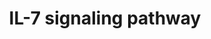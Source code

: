 ---
annotations:
- type: Pathway Ontology
  value: interleukin-7 signaling pathway
authors:
- A.Pandey
- BruceConklin
- MartijnVanIersel
- MaintBot
- Christine Chichester
- Egonw
- Eweitz
description: ''
last-edited: 2021-05-16
organisms:
- Rattus norvegicus
redirect_from:
- /index.php/Pathway:WP118
- /instance/WP118
schema-jsonld:
- '@context': https://schema.org/
  '@id': https://wikipathways.github.io/pathways/WP118.html
  '@type': Dataset
  creator:
    '@type': Organization
    name: WikiPathways
  description: ''
  keywords:
  - Raf1
  - Grb2
  - Gsk3b
  - Sos1
  - Gene Symbol
  - Mcl1
  - Stat1
  - Stam2
  - RGD1564499
  - Pik3r1
  - CDK2
  - Blk
  - Bad
  - Shc1
  - Foxo1a
  - Map2k1
  - Ccna2
  - Irf1
  - Cltc
  - Irs1
  - Hras
  - Stat3
  - Map2k2
  - Ccnd2
  - Bax
  - Muc1
  - Jak3
  - Jak1
  - Cblb
  - Rb1
  - Il2rg
  - Il7r
  - RGD1561386
  - Cdk4
  - Akt1
  - Foxo3a
  - Ptk2b
  - Mapk3
  - Stat5a
  - Stat5b
  - Mapk1
  - Lyn
  - Fyn
  - Bcl2l11
  - Irs2
  license: CC0
  name: IL-7 signaling pathway
seo: CreativeWork
title: IL-7 signaling pathway
wpid: WP118
---